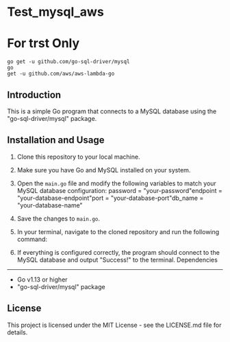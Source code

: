 # Test_mysql_aws
# For trst Only 

<code>go get -u github.com/go-sql-driver/mysql</code>
<br>
<code>go get -u github.com/aws/aws-lambda-go</code>


Introduction
------------

This is a simple Go program that connects to a MySQL database using the "go-sql-driver/mysql" package.

Installation and Usage
----------------------

1. Clone this repository to your local machine.
2. Make sure you have Go and MySQL installed on your system.
3. Open the `main.go` file and modify the following variables to match your MySQL database configuration: password = "your-password"endpoint = "your-database-endpoint"port = "your-database-port"db\_name = "your-database-name"

2. Save the changes to `main.go`.
3. In your terminal, navigate to the cloned repository and run the following command:
4. If everything is configured correctly, the program should connect to the MySQL database and output "Success!" to the terminal.
Dependencies
------------

- Go v1.13 or higher
- "go-sql-driver/mysql" package
 
License
-------

This project is licensed under the MIT License - see the LICENSE.md file for details.